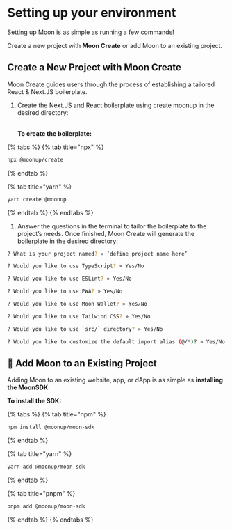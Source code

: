 # Setting up your environment

Setting up Moon is as simple as running a few commands!

Create a new project with **Moon Create** or add Moon to an existing project.

## Create a New Project with Moon Create

Moon Create guides users through the process of establishing a tailored React & Next.JS boilerplate.

1.  Create the Next.JS and React boilerplate using create moonup in the desired directory:

    \
    **To create the boilerplate:**

{% tabs %}
{% tab title="npx" %}
```bash
npx @moonup/create
```
{% endtab %}

{% tab title="yarn" %}
```bash
yarn create @moonup
```
{% endtab %}
{% endtabs %}



1. Answer the questions in the terminal to tailor the boilerplate to the project’s needs. Once finished, Moon Create will generate the boilerplate in the desired directory:

```bash
? What is your project named? » ‘define project name here’

? Would you like to use TypeScript? » Yes/No

? Would you like to use ESLint? » Yes/No

? Would you like to use PWA? » Yes/No

? Would you like to use Moon Wallet? » Yes/No

? Would you like to use Tailwind CSS? » Yes/No

? Would you like to use `src/` directory? » Yes/No

? Would you like to customize the default import alias (@/*)? » Yes/No
```

## 🔌 **Add Moon to an Existing Project**

Adding Moon to an existing website, app, or dApp is as simple as **installing the MoonSDK**:

**To install the SDK:**



{% tabs %}
{% tab title="npm" %}
```bash
npm install @moonup/moon-sdk
```
{% endtab %}

{% tab title="yarn" %}
```bash
yarn add @moonup/moon-sdk
```
{% endtab %}

{% tab title="pnpm" %}
```bash
pnpm add @moonup/moon-sdk
```
{% endtab %}
{% endtabs %}

